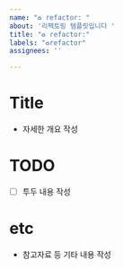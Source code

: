```yaml
---
name: "♻️ refactor: "
about: '리팩토링 템플릿입니다 '
title: "♻️ refactor:"
labels: "♻️refactor"
assignees: ''

---
```


# Title
- 자세한 개요 작성
# TODO
- [ ] 투두 내용 작성
# etc
- 참고자료 등 기타 내용 작성

